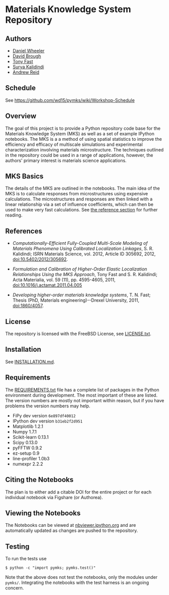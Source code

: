 # Materials Knowledge System Repository

## Authors

 * [Daniel Wheeler](http://wd15.github.io/about.html)
 * [David Brough](https://github.com/davidbrough1)
 * [Tony Fast](http://mined.gatech.edu/the-ga-tech-mined-research-group/ga-tech-mined-research-group-tony-fast)
 * [Surya Kalidindi](http://www.me.gatech.edu/faculty/kalidindi)
 * [Andrew Reid]()

## Schedule

See https://github.com/wd15/pymks/wiki/Workshop-Schedule

## Overview

The goal of this project is to provide a Python repository code base
for the Materials Knowledge System (MKS) as well as a set of example
IPython notebooks. The MKS is a a method of using spatial statistics
to improve the efficiency and efficacy of multiscale simulations and
experimental characterization involving materials microstructure. The
techniques outlined in the repository could be used in a range of
applications, however, the authors' primary interest is materials
science applications.

## MKS Basics

The details of the MKS are outlined in the notebooks. The main idea of
the MKS is to calculate responses from microstructures using expensive
calculations. The microstructures and responses are then linked with a
linear relationship via a set of influence coefficients, which can
then be used to make very fast calculations. See
[the reference section](#references) for further reading.

## References

 - *Computationally-Efficient Fully-Coupled Multi-Scale Modeling of
   Materials Phenomena Using Calibrated Localization Linkages*,
   S. R. Kalidindi; ISRN Materials Science, vol. 2012, Article ID
   305692, 2012,
   [doi:10.5402/2012/305692](http://dx.doi.org/10.5402/2012/305692).

 - *Formulation and Calibration of Higher-Order Elastic Localization
   Relationships Using the MKS Approach*, Tony Fast and
   S. R. Kalidindi; Acta Materialia, vol. 59 (11), pp. 4595-4605,
   2011,
   [doi:10.1016/j.actamat.2011.04.005](http://dx.doi.org/10.1016/j.actamat.2011.04.005)

 - *Developing higher-order materials knowledge systems*, T. N. Fast;
   Thesis (PhD, Materials engineering)--Drexel University, 2011,
   [doi:1860/4057](http://dx.doi.org/1860/4057).

## License

The repository is licensed with the FreeBSD License, see
[LICENSE.txt](LICENSE.txt).

## Installation

See [INSTALLATION.md](INSTALLATION.md).

## Requirements

The [REQUIREMENTS.txt](REQUIREMENTS.txt) file has a complete list of
packages in the Python environment during development. The most
important of these are listed. The version numbers are mostly not
important within reason, but if you have problems the version numbers
may help.

 * FiPy dev version `6e897df40012`
 * IPython dev version `b31eb2f2d951`
 * Matplotlib 1.2.1
 * Numpy 1.7.1
 * Scikit-learn 0.13.1
 * Scipy 0.13.0
 * pyFFTW 0.9.2
 * ez-setup 0.9
 * line-profiler 1.0b3
 * numexpr 2.2.2

## Citing the Notebooks

The plan is to either add a citable DOI for the entire project or for
each individual notebook via Figshare (or Authorea).

## Viewing the Notebooks

The Notebooks can be viewed at
[nbviewer.ipython.org](http://nbviewer.ipython.org/github/wd15/pymks/tree/master/notebooks/)
and are automatically updated as changes are pushed to the repository.

## Testing

To run the tests use

    $ python -c "import pymks; pymks.test()"

Note that the above does not test the notebooks, only the modules
under `pymks/`. Integrating the notebooks with the test harness is an
ongoing concern.
